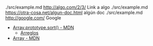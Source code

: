 ./src/example.md http://algo.com/2/3/ Link a algo
./src/example.md https://otra-cosa.net/algun-doc.html algún doc
./src/example.md http://google.com/ Google
 * [Array.prototype.sort() - MDN](https://developer.mozilla.org/es/docs/Web/JavaScript/Reference/Global_Objects/Array/sort)
   * [Arreglos](https://curriculum.laboratoria.la/es/topics/javascript/04-arrays)
  * [Array - MDN](https://developer.mozilla.org/es/docs/Web/JavaScript/Reference/Global_Objects/Array/)